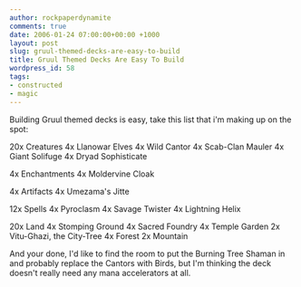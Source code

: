 ```yaml
---
author: rockpaperdynamite
comments: true
date: 2006-01-24 07:00:00+00:00 +1000
layout: post
slug: gruul-themed-decks-are-easy-to-build
title: Gruul Themed Decks Are Easy To Build
wordpress_id: 58
tags:
- constructed
- magic
---
```


Building Gruul themed decks is easy, take this list that i'm making up on the spot:

20x Creatures
4x Llanowar Elves
4x Wild Cantor
4x Scab-Clan Mauler
4x Giant Solifuge
4x Dryad Sophisticate

4x Enchantments
4x Moldervine Cloak

4x Artifacts
4x Umezama's Jitte

12x Spells
4x Pyroclasm
4x Savage Twister
4x Lightning Helix

20x Land
4x Stomping Ground
4x Sacred Foundry
4x Temple Garden
2x Vitu-Ghazi, the City-Tree
4x Forest
2x Mountain

And your done, I'd like to find the room to put the Burning Tree Shaman in and probably replace the Cantors with Birds, but I'm thinking the deck doesn't really need any mana accelerators at all.
